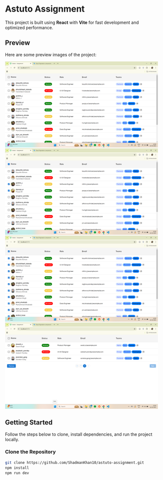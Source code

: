 # Astuto Assignment

This project is built using **React** with **Vite** for fast development and optimized performance.

## Preview

Here are some preview images of the project:

![Astuto Image 1](public/assets/astutoImage1.png)
![Astuto Image 2](public/assets/astutoImage2.png)
![Astuto Image 3](public/assets/astutoImage3.png)
![Astuto Image 4](public/assets/astutoImage4.png)

## Getting Started

Follow the steps below to clone, install dependencies, and run the project locally.

### Clone the Repository

```sh
git clone https://github.com/ShadmanKhan10/astuto-assignment.git
npm install
npm run dev

